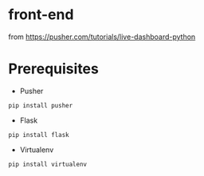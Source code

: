 # front-end

from https://pusher.com/tutorials/live-dashboard-python

# Prerequisites
* Pusher
```
pip install pusher
```
* Flask
```
pip install flask
``` 
* Virtualenv
```
pip install virtualenv
```
